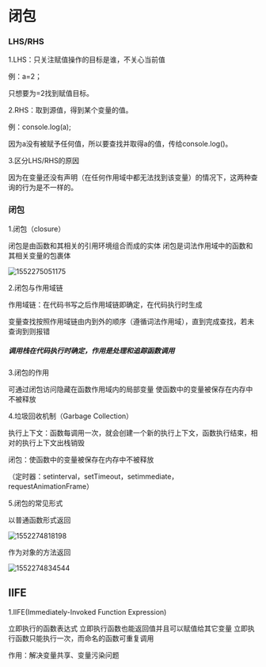 # 闭包 #

### LHS/RHS ###

1.LHS：只关注赋值操作的目标是谁，不关心当前值

例：a=2；

只想要为=2找到赋值目标。

2.RHS：取到源值，得到某个变量的值。

例：console.log(a);

因为a没有被赋予任何值，所以要查找并取得a的值，传给console.log()。

3.区分LHS/RHS的原因

因为在变量还没有声明（在任何作用域中都无法找到该变量）的情况下，这两种查询的行为是不一样的。

### 闭包 ###

1.闭包（closure）

闭包是由函数和其相关的引用环境组合而成的实体
闭包是词法作用域中的函数和其相关变量的包裹体

![1552275051175](C:\Users\a\AppData\Roaming\Typora\typora-user-images\1552275051175.png)



2.闭包与作用域链

作用域链：在代码书写之后作用域链即确定，在代码执行时生成

变量查找按照作用域链由内到外的顺序（遵循词法作用域），直到完成查找，若未查询到则报错

##### 调用栈在代码执行时确定，作用是处理和追踪函数调用 #####

3.闭包的作用

可通过闭包访问隐藏在函数作用域内的局部变量
 使函数中的变量被保存在内存中不被释放

4.垃圾回收机制（Garbage Collection）

执行上下文：函数每调用一次，就会创建一个新的执行上下文，函数执行结束，相对的执行上下文出栈销毁

闭包：使函数中的变量被保存在内存中不被释放

（定时器：setinterval，setTimeout，setimmediate，requestAnimationFrame）

5.闭包的常见形式

以普通函数形式返回

![1552274818198](C:\Users\a\AppData\Roaming\Typora\typora-user-images\1552274818198.png)



作为对象的方法返回

![1552274834544](C:\Users\a\AppData\Roaming\Typora\typora-user-images\1552274834544.png)

## IIFE

1.IIFE(Immediately-Invoked Function Expression)

 立即执行的函数表达式
 立即执行函数也能返回值并且可以赋值给其它变量
 立即执行函数只能执行一次，而命名的函数可重复调用

作用：解决变量共享、变量污染问题





